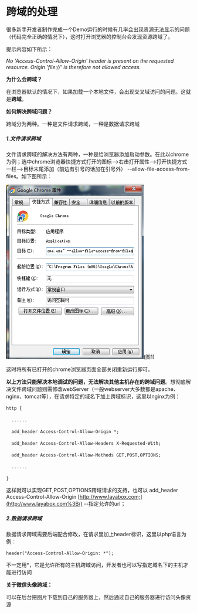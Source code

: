 # 跨域的处理

很多新手开发者制作完成一个Demo运行的时候有几率会出现资源无法显示的问题（代码完全正确的情况下），这时打开浏览器的控制台会发现资源跨域了。

提示内容如下所示：

*No 'Access-Control-Allow-Origin' header is present on the requested resource. Origin 'file://' is therefore not allowed access.*

**为什么会跨域？**

在浏览器默认的情况下，如果加载一个本地文件，会出现交叉域访问的问题。这就是**跨域**。

**如何解决跨域问题？**

跨域分为两种。一种是文件请求跨域，一种是数据请求跨域

##### 1.文件请求跨域

文件请求跨域的解决方法有两种，一种是给浏览器添加启动参数。在此以chrome为例；选中chrome浏览器快捷方式打开的图标——>右击打开属性——>打开快捷方式一栏——>目标末尾添加（前边有引号的话加在引号外） --allow-file-access-from-files。如下图所示：

![1](img\1.png)(图1)

这时将所有已打开的chrome浏览器页面全部关闭重新运行即可。

**以上方法只能解决本地调试的问题，无法解决其他主机存在的跨域问题**。想彻底解决文件跨域问题则需修改webServer（一般webserver大多数都是apache、nginx、tomcat等），在请求特定的域名下加上跨域标识，这里以nginx为例：

```
http {

  ......

  add_header Access-Control-Allow-Origin *;

  add_header Access-Control-Allow-Headers X-Requested-With;

  add_header Access-Control-Allow-Methods GET,POST,OPTIONS;

  ......

}

```

这样就可以实现GET,POST,OPTIONS跨域请求的支持，也可以 add_header Access-Control-Allow-Origin [http://www.layabox.com;](http://www.layabox.com%3B/) --指定允许的url；

##### 2.数据请求跨域

数据请求跨域需要后端配合修改，在请求里加上header标识，这里以php语言为例：

```
header("Access-Control-Allow-Origin: *");
```

不一定用*，它是允许所有的主机跨域访问，开发者也可以写指定域名下的主机才能进行访问



**关于微信头像跨域：**

可以在后台把图片下载到自己的服务器上，然后通过自己的服务器进行访问头像资源